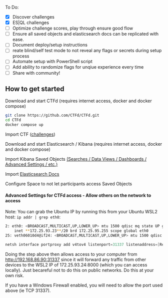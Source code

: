 To Do:
- [x] Discover challenges
- [x] ES|QL challenges
- [ ] Optimize challenge scores, play through ensure good flow
- [ ] Ensure all saved objects and elasticsearch docs can be replicated with ease.
- [ ] Document deploy/setup instructions
- [ ] reate blind/self test mode to not reveal any flags or secrets during setup process
- [ ] Automate setup with PowerShell script
- [ ] Add ability to randomize flags for unqiue experience every time
- [ ] Share with community!

## How to get started
Download and start CTFd (requires internet access, docker and docker compose)
```bash
git clone https://github.com/CTFd/CTFd.git
cd CTFd
docker compose up
```

Import CTF ([challenges](https://github.com/nicpenning/kibana-ctf/blob/main/CTFd_Events/Kibana%20CTF.2024-12-13_04_17_16.zip))

Download and start Elasticsearch / Kibana (requires internet access, docker and docker compose)

Import Kibana Saved Objects [(Searches / Data Views / Dashboards / Advanced Settings / etc.) ](https://github.com/nicpenning/kibana-ctf/tree/main/Discover)

Import [Elasticsearch Docs](https://github.com/nicpenning/kibana-ctf/blob/main/CTFd_Events/solutions.txt)

Configure Space to not let participants access Saved Objects

#### Advanced Settings for CTFd access - Allow others on the network to access
Note: You can grab the Ubuntu IP by running this from your Ubuntu WSL2 host: `ip addr | grep eth0`:
```bash
2: eth0: <BROADCAST,MULTICAST,UP,LOWER_UP> mtu 1500 qdisc mq state UP group default qlen 1000
    inet **172.25.93.23**/20 brd 172.25.95.255 scope global eth0
25: veth06010d4@if24: <BROADCAST,MULTICAST,UP,LOWER_UP> mtu 1500 qdisc noqueue master br-765cf15dc8a1 state UP group default
```

```Powershell
netsh interface portproxy add v4tov4 listenport=31337 listenaddress=[Replace this with your local IP. Example == 192.168.86.90] connectport=8000 connectaddress=[Replace this with your WSL2 IP. Example == 172.25.93.23]
```
Doing the step above then allows access to your computer from http://192.168.86.90:31337 since it will forward any traffic from other devices to the WSL2 IP of 172.25.93.24:8000 (which you can access locally). Just becareful not to do this on public networks. Do this at your own risk.

If you have a Windows Firewall enabled, you will need to allow the port used above (ie TCP 31337).



